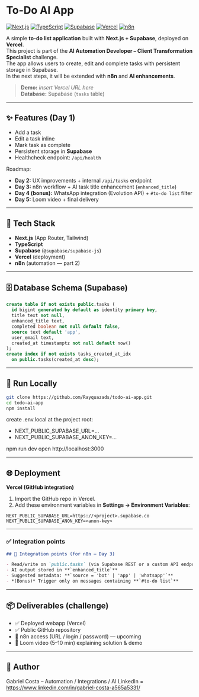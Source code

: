 # To-Do AI App

[![Next.js](https://img.shields.io/badge/Next.js-15-black?logo=nextdotjs)](https://nextjs.org/)
[![TypeScript](https://img.shields.io/badge/TypeScript-5-3178C6?logo=typescript)](https://www.typescriptlang.org/)
[![Supabase](https://img.shields.io/badge/Supabase-Postgres-3FCF8E?logo=supabase&logoColor=white)](https://supabase.com/)
[![Vercel](https://img.shields.io/badge/Deploy-Vercel-000?logo=vercel)](https://vercel.com/)
[![n8n](https://img.shields.io/badge/Automation-n8n-F50057?logo=n8n&logoColor=white)](https://n8n.io/)

A simple **to-do list application** built with **Next.js + Supabase**, deployed on **Vercel**.  
This project is part of the **AI Automation Developer – Client Transformation Specialist** challenge.  
The app allows users to create, edit and complete tasks with persistent storage in Supabase.  
In the next steps, it will be extended with **n8n** and **AI enhancements**.

> **Demo:** _insert Vercel URL here_  
> **Database:** Supabase (`tasks` table)

---

## ✨ Features (Day 1)
- Add a task
- Edit a task inline
- Mark task as complete
- Persistent storage in **Supabase**
- Healthcheck endpoint: `/api/health`

Roadmap:
- **Day 2:** UX improvements + internal `/api/tasks` endpoint
- **Day 3:** n8n workflow + AI task title enhancement (`enhanced_title`)
- **Day 4 (bonus):** WhatsApp integration (Evolution API) + `#to-do list` filter
- **Day 5:** Loom video + final delivery

---

## 🧱 Tech Stack
- **Next.js** (App Router, Tailwind)
- **TypeScript**
- **Supabase** (`@supabase/supabase-js`)
- **Vercel** (deployment)
- **n8n** (automation — part 2)


---

## 🗄️ Database Schema (Supabase)
```sql
create table if not exists public.tasks (
  id bigint generated by default as identity primary key,
  title text not null,
  enhanced_title text,
  completed boolean not null default false,
  source text default 'app',
  user_email text,
  created_at timestamptz not null default now()
);
create index if not exists tasks_created_at_idx
  on public.tasks(created_at desc);
```

---

## 🚀 Run Locally

```bash
git clone https://github.com/Rayquazads/todo-ai-app.git
cd todo-ai-app
npm install
```
create .env.local at the project root:
- NEXT_PUBLIC_SUPABASE_URL=...
- NEXT_PUBLIC_SUPABASE_ANON_KEY=...

npm run dev
open http://localhost:3000

---

## 🌐 Deployment

**Vercel (GitHub integration)**

1. Import the GitHub repo in Vercel.
2. Add these environment variables in **Settings → Environment Variables**:

```env
NEXT_PUBLIC_SUPABASE_URL=https://<project>.supabase.co
NEXT_PUBLIC_SUPABASE_ANON_KEY=<anon-key>
```


---

### ✅ Integration points

```md
## 🧩 Integration points (for n8n – Day 3)

- Read/write on `public.tasks` (via Supabase REST or a custom API endpoint)
- AI output stored in **`enhanced_title`**
- Suggested metadata: **`source = 'bot' | 'app' | 'whatsapp'`**
- *(Bonus)* Trigger only on messages containing **`#to-do list`**
```

---

## 📦 Deliverables (challenge)

- ✅ Deployed webapp (Vercel)
- ✅ Public GitHub repository
- 🔄 n8n access (URL / login / password) — upcoming
- 🔄 Loom video (5–10 min) explaining solution & demo

---

## 👤 Author
Gabriel Costa – Automation / Integrations / AI
LinkedIn = https://www.linkedin.com/in/gabriel-costa-a565a5331/
